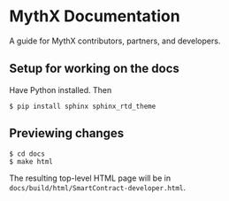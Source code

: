 # MythX Documentation

A guide for MythX contributors, partners, and developers.

## Setup for working on the docs

Have Python installed. Then

```console
$ pip install sphinx sphinx_rtd_theme
```

## Previewing changes

```console
$ cd docs
$ make html
```

The resulting top-level HTML page will be in `docs/build/html/SmartContract-developer.html`.
